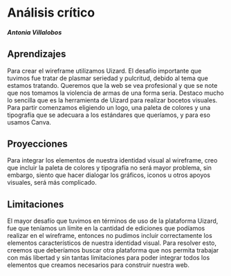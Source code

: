 # Análisis crítico
##### Antonia Villalobos

## Aprendizajes
Para crear el wireframe utilizamos Uizard. El desafío importante que tuvimos fue tratar de plasmar seriedad y pulcritud, debido al tema que estamos tratando. Queremos que la web se vea profesional y que se note que nos tomamos la violencia de armas de una forma seria. Destaco mucho lo sencilla que es la herramienta de Uizard para realizar bocetos visuales. Para partir comenzamos eligiendo un logo, una paleta de colores y una tipografía que se adecuara a los estándares que queríamos, y para eso usamos Canva. 

## Proyecciones
Para integrar los elementos de nuestra identidad visual al wireframe, creo que incluir la paleta de colores y tipografía no será mayor problema, sin embargo, siento que hacer dialogar los gráficos, iconos u otros apoyos visuales, será más complicado.

## Limitaciones
El mayor desafío que tuvimos en términos de uso de la plataforma Uizard, fue que teníamos un límite en la cantidad de ediciones que podíamos realizar en el wireframe, entonces no pudimos incluir correctamente los elementos característicos de nuestra identidad visual. Para resolver esto, creemos que deberíamos buscar otra plataforma que nos permita trabajar con más libertad y sin tantas limitaciones para poder integrar todos los elementos que creamos necesarios para construir nuestra web.